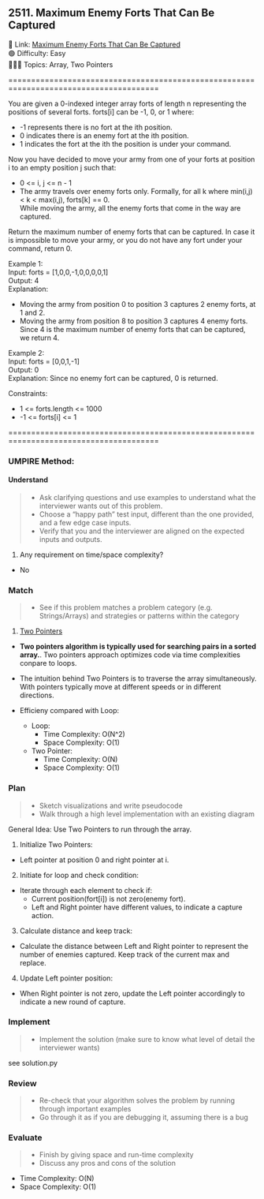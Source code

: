 ## 2511. Maximum Enemy Forts That Can Be Captured

📎 Link: [Maximum Enemy Forts That Can Be Captured](https://leetcode.com/problems/maximum-enemy-forts-that-can-be-captured/description/)<br>
🟢 Difficulty: Easy<br>
👩🏻‍💻 Topics: Array, Two Pointers<br>

=======================================================================================<br>

You are given a 0-indexed integer array forts of length n representing the positions of several forts. forts[i] can be -1, 0, or 1 where:<br>

- -1 represents there is no fort at the ith position.
- 0 indicates there is an enemy fort at the ith position.
- 1 indicates the fort at the ith the position is under your command.<br>

Now you have decided to move your army from one of your forts at position i to an empty position j such that:<br>

- 0 <= i, j <= n - 1
- The army travels over enemy forts only. Formally, for all k where min(i,j) < k < max(i,j), forts[k] == 0.<br>
  While moving the army, all the enemy forts that come in the way are captured.<br>

Return the maximum number of enemy forts that can be captured. In case it is impossible to move your army, or you do not have any fort under your command, return 0.<br>

Example 1:<br>
Input: forts = [1,0,0,-1,0,0,0,0,1]<br>
Output: 4<br>
Explanation:<br>

- Moving the army from position 0 to position 3 captures 2 enemy forts, at 1 and 2.
- Moving the army from position 8 to position 3 captures 4 enemy forts.<br>
  Since 4 is the maximum number of enemy forts that can be captured, we return 4.<br>

Example 2:<br>
Input: forts = [0,0,1,-1]<br>
Output: 0<br>
Explanation: Since no enemy fort can be captured, 0 is returned.<br>

Constraints:<br>

- 1 <= forts.length <= 1000
- -1 <= forts[i] <= 1

=======================================================================================<br>

### UMPIRE Method:

#### Understand

> - Ask clarifying questions and use examples to understand what the interviewer wants out of this problem.
> - Choose a “happy path” test input, different than the one provided, and a few edge case inputs.
> - Verify that you and the interviewer are aligned on the expected inputs and outputs.

1. Any requirement on time/space complexity?

- No

### Match

> - See if this problem matches a problem category (e.g. Strings/Arrays) and strategies or patterns within the category

1. [Two Pointers](https://www.geeksforgeeks.org/two-pointers-technique/)<br>

- **Two pointers algorithm is typically used for searching pairs in a sorted array.**. Two pointers approach optimizes code via time complexities conpare to loops.
- The intuition behind Two Pointers is to traverse the array simultaneously. With pointers typically move at different speeds or in different directions.

- Efficieny compared with Loop:
  - Loop:
    - Time Complexity: O(N^2)
    - Space Complexity: O(1)
  - Two Pointer:
    - Time Complexity: O(N)
    - Space Complexity: O(1)

### Plan

> - Sketch visualizations and write pseudocode
> - Walk through a high level implementation with an existing diagram

General Idea: Use Two Pointers to run through the array.

1. Initialize Two Pointers:

- Left pointer at position 0 and right pointer at i.

2. Initiate for loop and check condition:

- Iterate through each element to check if:
  - Current position(fort[i]) is not zero(enemy fort).
  - Left and Right pointer have different values, to indicate a capture action.

3. Calculate distance and keep track:

- Calculate the distance between Left and Right pointer to represent the number of enemies captured. Keep track of the current max and replace.

4. Update Left pointer position:

- When Right pointer is not zero, update the Left pointer accordingly to indicate a new round of capture.

### Implement

> - Implement the solution (make sure to know what level of detail the interviewer wants)

see solution.py

### Review

> - Re-check that your algorithm solves the problem by running through important examples
> - Go through it as if you are debugging it, assuming there is a bug

### Evaluate

> - Finish by giving space and run-time complexity
> - Discuss any pros and cons of the solution

- Time Complexity: O(N)
- Space Complexity: O(1)
